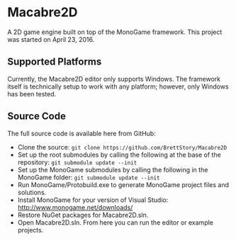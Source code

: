 # Macabre2D

A 2D game engine built on top of the MonoGame framework. This project was started on April 23, 2016.

## Supported Platforms

Currently, the Macabre2D editor only supports Windows. The framework itself is technically setup to work with any platform; however, only Windows has been tested.

## Source Code

The full source code is available here from GitHub:

 * Clone the source: `git clone https://github.com/BrettStory/Macabre2D`
 * Set up the root submodules by calling the following at the base of the repository: `git submodule update --init`
 * Set up the MonoGame submodules by calling the following in the MonoGame folder: `git submodule update --init`
 * Run MonoGame/Protobuild.exe to generate MonoGame project files and solutions.
 * Install MonoGame for your version of Visual Studio: http://www.monogame.net/downloads/
 * Restore NuGet packages for Macabre2D.sln.
 * Open Macabre2D.sln. From here you can run the editor or example projects.
